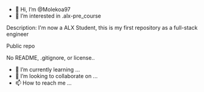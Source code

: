 - 👋 Hi, I’m @Molekoa97
- 👀 I’m interested in .alx-pre_course

Description: I'm now a ALX Student, this is my first repository as a full-stack engineer

Public repo

No README, .gitignore, or license..
- 🌱 I’m currently learning ...
- 💞️ I’m looking to collaborate on ...
- 📫 How to reach me ...

<!---
Molekoa97/Molekoa97 is a ✨ special ✨ repository because its `README.md` (this file) appears on your GitHub profile.
You can click the Preview link to take a look at your changes.
--->
